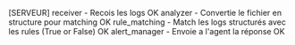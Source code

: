 [SERVEUR]
receiver - Recois les logs OK
analyzer - Convertie le fichier en structure pour matching OK
rule_matching - Match les logs structurés avec les rules (True or False) OK
alert_manager - Envoie a l'agent la réponse OK